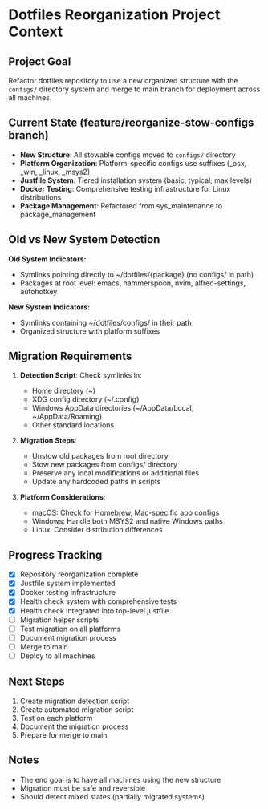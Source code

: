 # Dotfiles Reorganization Project Context

## Project Goal
Refactor dotfiles repository to use a new organized structure with the `configs/` directory system and merge to main branch for deployment across all machines.

## Current State (feature/reorganize-stow-configs branch)
- **New Structure**: All stowable configs moved to `configs/` directory
- **Platform Organization**: Platform-specific configs use suffixes (_osx, _win, _linux, _msys2)
- **Justfile System**: Tiered installation system (basic, typical, max levels)
- **Docker Testing**: Comprehensive testing infrastructure for Linux distributions
- **Package Management**: Refactored from sys_maintenance to package_management

## Old vs New System Detection
**Old System Indicators:**
- Symlinks pointing directly to ~/dotfiles/{package} (no configs/ in path)
- Packages at root level: emacs, hammerspoon, nvim, alfred-settings, autohotkey

**New System Indicators:**
- Symlinks containing ~/dotfiles/configs/ in their path
- Organized structure with platform suffixes

## Migration Requirements
1. **Detection Script**: Check symlinks in:
   - Home directory (~)
   - XDG config directory (~/.config)
   - Windows AppData directories (~/AppData/Local, ~/AppData/Roaming)
   - Other standard locations

2. **Migration Steps**:
   - Unstow old packages from root directory
   - Stow new packages from configs/ directory
   - Preserve any local modifications or additional files
   - Update any hardcoded paths in scripts

3. **Platform Considerations**:
   - macOS: Check for Homebrew, Mac-specific app configs
   - Windows: Handle both MSYS2 and native Windows paths
   - Linux: Consider distribution differences

## Progress Tracking
- [x] Repository reorganization complete
- [x] Justfile system implemented
- [x] Docker testing infrastructure
- [x] Health check system with comprehensive tests
- [x] Health check integrated into top-level justfile
- [ ] Migration helper scripts
- [ ] Test migration on all platforms
- [ ] Document migration process
- [ ] Merge to main
- [ ] Deploy to all machines

## Next Steps
1. Create migration detection script
2. Create automated migration script
3. Test on each platform
4. Document the migration process
5. Prepare for merge to main

## Notes
- The end goal is to have all machines using the new structure
- Migration must be safe and reversible
- Should detect mixed states (partially migrated systems)
